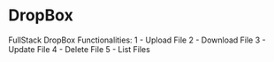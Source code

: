 # DropBox
FullStack DropBox Functionalities:
1 - Upload File
2 - Download File
3 - Update File
4 - Delete File
5 - List Files
